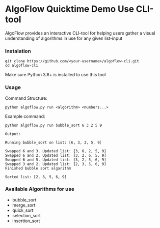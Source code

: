 # AlgoFlow Quicktime Demo Use CLI-tool

AlgoFlow provides an interactive CLI-tool for helping users gather a visual understanding of algorithms in use for any given list-input

### Instalation

```
git clone https://github.com/<your-username>/algoflow-cli.git
cd algoflow-cli
```
Make sure Python 3.8+ is installed to use this tool

### Usage

Command Structure:

```
python algoflow.py run <algorithm> <numbers...>
```

Example command:

```
python algoflow.py run bubble_sort 6 3 2 5 9

Output:

Running bubble_sort on list: [6, 3, 2, 5, 9]

Swapped 6 and 3. Updated list: [3, 6, 2, 5, 9]
Swapped 6 and 2. Updated list: [3, 2, 6, 5, 9]
Swapped 6 and 5. Updated list: [3, 2, 5, 6, 9]
Swapped 3 and 2. Updated list: [2, 3, 5, 6, 9]
Finished bubble sort algorithm

Sorted list: [2, 3, 5, 6, 9]
```

### Available Algorithms for use

* bubble_sort
* merge_sort 
* quick_sort
* selection_sort 
* insertion_sort
